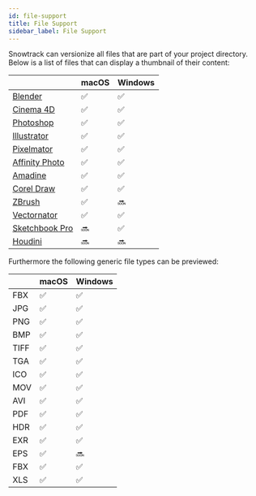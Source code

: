 ```yaml
---
id: file-support
title: File Support
sidebar_label: File Support
---
```


Snowtrack can versionize all files that are part of your project directory.
Below is a list of files that can display a thumbnail of their content:

|                                                                          | macOS | Windows |
|--------------------------------------------------------------------------|-------|---------|
| [Blender](https://www.blender.org)                                       | ✅     | ✅      |
| [Cinema 4D](https://www.maxon.net)                                       | ✅     | ✅      |
| [Photoshop](https://www.adobe.com)                                       | ✅     | ✅      |
| [Illustrator](https://www.adobe.com)                                     | ✅     | ✅      |
| [Pixelmator](https://www.pixelmator.com)                                 | ✅     | ✅      |
| [Affinity Photo](https://www.serif.com)                                  | ✅     | ✅      |
| [Amadine](https://www.amadine.com)                                       | ✅     | ✅      |
| [Corel Draw](https://www.corel.com)                                      | ✅     | ✅      |
| [ZBrush](https://www.zbrush.com)                                         | ✅     | 🔜      |
| [Vectornator](https://www.vectornator.io/)                               | ✅     | ✅      |
| [Sketchbook Pro](https://www.autodesk.com/products/sketchbook/overview)  | 🔜     | ✅      |
| [Houdini](https://www.sidefx.com)                                        | 🔜     | 🔜      |

Furthermore the following generic file types can be previewed:

|      | macOS | Windows |
|------|-------|---------|
| FBX  | ✅    | ✅      |
| JPG  | ✅    | ✅      |
| PNG  | ✅    | ✅      |
| BMP  | ✅    | ✅      |
| TIFF | ✅    | ✅      |
| TGA  | ✅    | ✅      |
| ICO  | ✅    | ✅      |
| MOV  | ✅    | ✅      |
| AVI  | ✅    | ✅      |
| PDF  | ✅    | ✅      |
| HDR  | ✅    | ✅      |
| EXR  | ✅    | ✅      |
| EPS  | ✅    | 🔜      |
| FBX  | ✅    | ✅      |
| XLS  | ✅    | ✅      |
